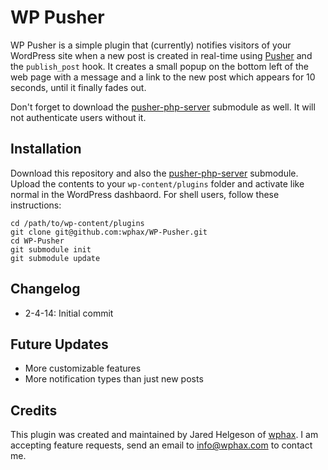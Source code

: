 WP Pusher
=========

WP Pusher is a simple plugin that (currently) notifies visitors of your WordPress site when a new post is created in real-time using [Pusher](http://pusher.com) and the `publish_post` hook. It creates a small popup on the bottom left of the web page with a message and a link to the new post which appears for 10 seconds, until it finally fades out.

Don't forget to download the [pusher-php-server](https://github.com/pusher/pusher-php-server) submodule as well. It will not authenticate users without it.

Installation
-----

Download this repository and also the [pusher-php-server](http://github.com/pusher/pusher-php-server) submodule. Upload the contents to your `wp-content/plugins` folder and activate like normal in the WordPress dashbaord. For shell users, follow these instructions:

    cd /path/to/wp-content/plugins
    git clone git@github.com:wphax/WP-Pusher.git
    cd WP-Pusher
    git submodule init
    git submodule update

Changelog
-----

- 2-4-14: Initial commit

Future Updates
-----

- More customizable features
- More notification types than just new posts

Credits
-----

This plugin was created and maintained by Jared Helgeson of [wphax](http://wphax.com). I am accepting feature requests, send an email to [info@wphax.com](mailto:info@wphax.com) to contact me.